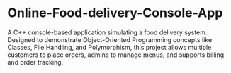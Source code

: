 # Online-Food-delivery-Console-App
A C++ console-based application simulating a food delivery system. Designed to demonstrate Object-Oriented Programming concepts like Classes, File Handling, and Polymorphism, this project allows multiple customers to place orders, admins to manage menus, and supports billing and order tracking.
